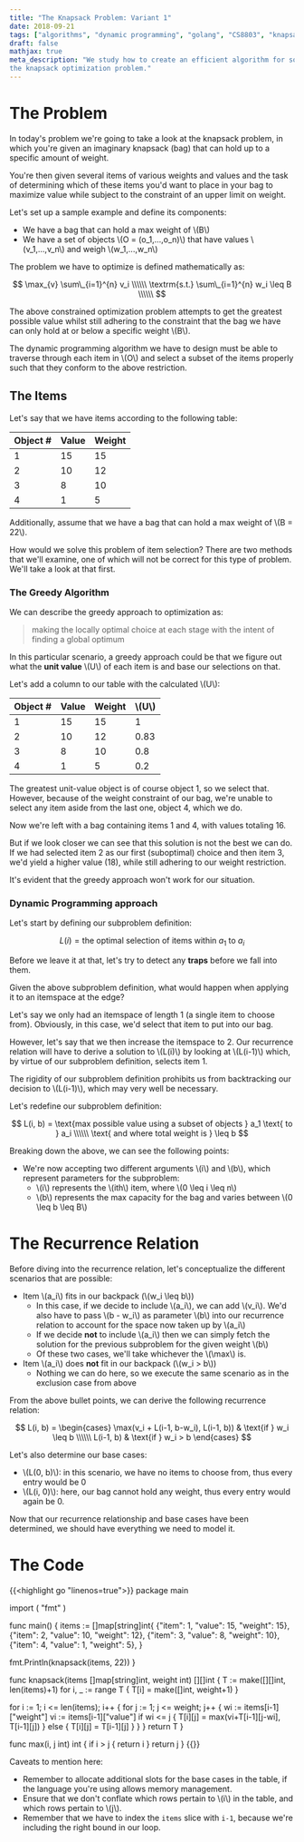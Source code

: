 ```yaml
---
title: "The Knapsack Problem: Variant 1"
date: 2018-09-21
tags: ["algorithms", "dynamic programming", "golang", "CS8803", "knapsack", "optimization"]
draft: false
mathjax: true
meta_description: "We study how to create an efficient algorithm for solving
the knapsack optimization problem."
---
```


# The Problem
In today's problem we're going to take a look at the knapsack problem, in which 
you're given an imaginary knapsack (bag) that can hold up to a specific amount
of weight.

You're then given several items of various weights and values and the task of
determining which of these items you'd want to place in your bag to maximize
value while subject to the constraint of an upper limit on weight.

Let's set up a sample example and define its components:

* We have a bag that can hold a max weight of \\(B\\)
* We have a set of objects \\(O = (o_1,...,o_n)\\) that have values 
  \\(v_1,...,v_n\\) and weigh \\(w_1,...,w_n\\)

The problem we have to optimize is defined mathematically as:

$$
\max_{v} \sum\_{i=1}^{n} v_i \\\\\\
\textrm{s.t.} \sum\_{i=1}^{n} w_i \leq B \\\\\\
$$

The above constrained optimization problem attempts to get the greatest possible
value whilst still adhering to the constraint that the bag we have can only
hold at or below a specific weight \\(B\\).

The dynamic programming algorithm we have to design must be able to traverse
through each item in \\(O\\) and select a subset of the items properly such that
they conform to the above restriction.

## The Items
Let's say that we have items according to the following table:

Object # | Value | Weight
---------|-------|-------
1        | 15    | 15
2        | 10    | 12
3        | 8     | 10
4        | 1     | 5

Additionally, assume that we have a bag that can hold a max weight of 
\\(B = 22\\).

How would we solve this problem of item selection? There are two methods that
we'll examine, one of which will not be correct for this type of problem.
We'll take a look at that first.

### The Greedy Algorithm
We can describe the greedy approach to optimization as:

> making the locally optimal choice at each stage with the intent of finding
  a global optimum

In this particular scenario, a greedy approach could be that we figure out
what the __unit value__ \\(U\\) of each item is and base our selections
on that.

Let's add a column to our table with the calculated \\(U\\):

Object # | Value | Weight | \\(U\\)
---------|-------|--------|--------
1        | 15    | 15     | 1
2        | 10    | 12     | 0.83
3        | 8     | 10     | 0.8
4        | 1     | 5      | 0.2

The greatest unit-value object is of course object 1, so we select that.
However, because of the weight constraint of our bag, we're unable to select
any item aside from the last one, object 4, which we do.

Now we're left with a bag containing items 1 and 4, with values totaling 16.

But if we look closer we can see that this solution is not the best we can do. If
we had selected item 2 as our first (suboptimal) choice and then item 3, we'd 
yield a higher value (18), while still adhering to our weight restriction.

It's evident that the greedy approach won't work for our situation.

### Dynamic Programming approach

Let's start by defining our subproblem definition:

$$
L(i) = \text{the optimal selection of items within } a_1 \text{ to } a_i
$$

Before we leave it at that, let's try to detect any __traps__ before we fall 
into them.

Given the above subproblem definition, what would happen when applying it
to an itemspace at the edge? 

Let's say we only had an itemspace of length 1 (a single item to choose from). 
Obviously, in this case, we'd select that item to put into our bag. 

However, let's say that we then increase the itemspace to 2. Our recurrence 
relation will have to derive a solution to \\(L(i)\\) by looking at 
\\(L(i-1)\\) which, by virtue of our subproblem definition, selects item 1.

The rigidity of our subproblem definition prohibits us from backtracking our
decision to \\(L(i-1)\\), which may very well be necessary.

Let's redefine our subproblem definition:

$$
L(i, b) = \text{max possible value using a subset of objects } a_1 \text{ to } a_i \\\\\\
\text{ and where total weight is } \leq b
$$

Breaking down the above, we can see the following points:

* We're now accepting two different arguments \\(i\\) and \\(b\\), which represent
  parameters for the subproblem:
    * \\(i\\) represents the \\(ith\\) item, where \\(0 \leq i \leq n\\)
    * \\(b\\) represents the max capacity for the bag and varies between 
      \\(0 \leq b \leq B\\)
      
# The Recurrence Relation
Before diving into the recurrence relation, let's conceptualize the different
scenarios that are possible:

* Item \\(a_i\\) fits in our backpack (\\(w_i \leq b\\))
    * In this case, if we decide to include \\(a_i\\), we can add \\(v_i\\). We'd also 
      have to pass \\(b - w_i\\) as parameter \\(b\\) into our recurrence relation to
      account for the space now taken up by \\(a_i\\)
    * If we decide __not__ to include \\(a_i\\) then we can simply fetch
      the solution for the previous subproblem for the given weight \\(b\\)
    * Of these two cases, we'll take whichever the \\(\max\\) is.
* Item \\(a_i\\) does __not__ fit in our backpack (\\(w_i > b\\))
    * Nothing we can do here, so we execute the same scenario as in the
      exclusion case from above

From the above bullet points, we can derive the following recurrence relation:

$$
L(i, b) = 
\begin{cases}
\max(v_i + L(i-1, b-w_i), L(i-1, b)) & \text{if } w_i \leq b \\\\\\
L(i-1, b) & \text{if } w_i > b
\end{cases}
$$

Let's also determine our base cases:

* \\(L(0, b)\\): in this scenario, we have no items to choose from, thus every 
  entry would be 0
* \\(L(i, 0)\\): here, our bag cannot hold any weight, thus every entry would
  again be 0.


Now that our recurrence relationship and base cases have been determined, we 
should have everything we need to model it.

# The Code

{{<highlight go "linenos=true">}}
package main

import (
  "fmt"
)

func main() {
  items := []map[string]int{
    {"item": 1, "value": 15, "weight": 15},
    {"item": 2, "value": 10, "weight": 12},
    {"item": 3, "value": 8, "weight": 10},
    {"item": 4, "value": 1, "weight": 5},
  }
  
  fmt.Println(knapsack(items, 22))
}

func knapsack(items []map[string]int, weight int) [][]int {
  T := make([][]int, len(items)+1)
  for i, _ := range T {
    T[i] = make([]int, weight+1)
  }

  for i := 1; i <= len(items); i++ {
    for j := 1; j <= weight; j++ {
      wi := items[i-1]["weight"]
      vi := items[i-1]["value"]
      if wi <= j {
        T[i][j] = max(vi+T[i-1][j-wi], T[i-1][j])
      } else {
        T[i][j] = T[i-1][j]
      }
    }
  }
  return T
}

func max(i, j int) int {
  if i > j {
    return i
  }
  return j
}
{{</highlight>}}

Caveats to mention here:

* Remember to allocate additional slots for the base cases in the table, if
  the language you're using allows memory management.
* Ensure that we don't conflate which rows pertain to \\(i\\) in the table, 
  and which rows pertain to \\(j\\).
* Remember that we have to index the `items` slice with `i-1`, because we're
  including the right bound in our loop.
